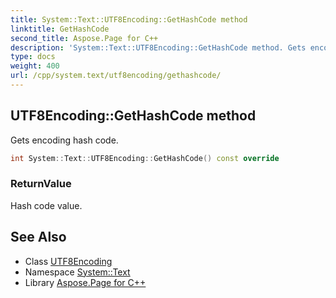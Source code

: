 ```yaml
---
title: System::Text::UTF8Encoding::GetHashCode method
linktitle: GetHashCode
second_title: Aspose.Page for C++
description: 'System::Text::UTF8Encoding::GetHashCode method. Gets encoding hash code in C++.'
type: docs
weight: 400
url: /cpp/system.text/utf8encoding/gethashcode/
---
```

## UTF8Encoding::GetHashCode method


Gets encoding hash code.

```cpp
int System::Text::UTF8Encoding::GetHashCode() const override
```


### ReturnValue

Hash code value.

## See Also

* Class [UTF8Encoding](../)
* Namespace [System::Text](../../)
* Library [Aspose.Page for C++](../../../)
